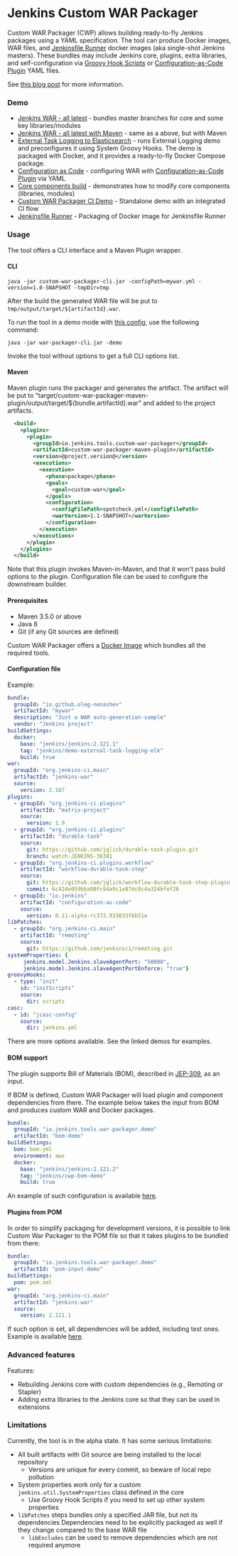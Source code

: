Jenkins Custom WAR Packager
===

Custom WAR Packager (CWP) allows building ready-to-fly Jenkins packages using a YAML specification.
The tool can produce Docker images, WAR files, and [Jenkinsfile Runner](https://github.com/jenkinsci/jenkinsfile-runner) docker images (aka single-shot Jenkins masters).
These bundles may include Jenkins core, plugins, extra libraries, and self-configuration via [Groovy Hook Scripts](https://wiki.jenkins.io/display/JENKINS/Groovy+Hook+Script)
or [Configuration-as-Code Plugin](https://github.com/jenkinsci/configuration-as-code-plugin) YAML files.

See [this blog post](https://jenkins.io/blog/2018/10/16/custom-war-packager/) for more information.

### Demo

* [Jenkins WAR - all latest](./demo/all-latest-core) - bundles master branches for core and some key libraries/modules
* [Jenkins WAR - all latest with Maven](./demo/all-latest-core-maven) - same as a above, but with Maven
* [External Task Logging to Elasticsearch](./demo/external-logging-elasticsearch) -
runs External Logging demo and preconfigures it using System Groovy Hooks.
The demo is packaged with Docker, and it provides a ready-to-fly Docker Compose package.
* [Configuration as Code](./demo/casc) - configuring WAR with 
[Configuration-as-Code Plugin](https://github.com/jenkinsci/configuration-as-code-plugin) via YAML
* [Core components build](./demo/stapler) - demonstrates how to modify core components (libraries, modules)
* [Custom WAR Packager CI Demo](https://github.com/oleg-nenashev/jenkins-custom-war-packager-ci-demo) - Standalone demo with an integrated CI flow
* [Jenkinsfile Runner](./demo/jenkinsfile-runner) - Packaging of Docker image for Jenkinsfile Runner

### Usage

The tool offers a CLI interface and a Maven Plugin wrapper.

#### CLI


```shell
java -jar custom-war-packager-cli.jar -configPath=mywar.yml -version=1.0-SNAPSHOT -tmpDir=tmp
```

After the build the generated WAR file will be put to `tmp/output/target/${artifactId}.war`.

To run the tool in a demo mode with [this config](./custom-war-packager-cli/src/main/resources/io/jenkins/tools/warpackager/cli/config/sample.yml), use the following command:

```shell
java -jar war-packager-cli.jar -demo
```

Invoke the tool without options to get a full CLI options list.

#### Maven

Maven plugin runs the packager and generates the artifact.
The artifact will be put to "target/custom-war-packager-maven-plugin/output/target/${bundle.artifactId}.war"
and added to the project artifacts.

```xml
  <build>
    <plugins>
      <plugin>
        <groupId>io.jenkins.tools.custom-war-packager</groupId>
        <artifactId>custom-war-packager-maven-plugin</artifactId>
        <version>@project.version@</version>
        <executions>
          <execution>
            <phase>package</phase>
            <goals>
              <goal>custom-war</goal>
            </goals>
            <configuration>
              <configFilePath>spotcheck.yml</configFilePath>
              <warVersion>1.1-SNAPSHOT</warVersion>
            </configuration>
          </execution>
        </executions>
      </plugin>
    </plugins>
  </build>

```

Note that this plugin invokes Maven-in-Maven, 
and that it won't pass build options to the plugin.
Configuration file can be used to configure the downstream builder.

#### Prerequisites

* Maven 3.5.0 or above
* Java 8
* Git (if any Git sources are defined)

Custom WAR Packager offers a [Docker Image](./packaging/docker-builder/README.md) which bundles all the required tools.

#### Configuration file

Example:

```yaml
bundle:
  groupId: "io.github.oleg-nenashev"
  artifactId: "mywar"
  description: "Just a WAR auto-generation-sample"
  vendor: "Jenkins project"
buildSettings:
  docker:
    base: "jenkins/jenkins:2.121.1"
    tag: "jenkins/demo-external-task-logging-elk"
    build: true
war:
  groupId: "org.jenkins-ci.main"
  artifactId: "jenkins-war"
  source:
    version: 2.107
plugins:
  - groupId: "org.jenkins-ci.plugins"
    artifactId: "matrix-project"
    source:
      version: 1.9
  - groupId: "org.jenkins-ci.plugins"
    artifactId: "durable-task"
    source:
      git: https://github.com/jglick/durable-task-plugin.git
      branch: watch-JENKINS-38381
  - groupId: "org.jenkins-ci.plugins.workflow"
    artifactId: "workflow-durable-task-step"
    source:
      git: https://github.com/jglick/workflow-durable-task-step-plugin.git
      commit: 6c424e059bba90fc94a9c1e87dc9c4a324bfef26
  - groupId: "io.jenkins"
    artifactId: "configuration-as-code"
    source:
      version: 0.11-alpha-rc373.933033f6b51e
libPatches:
  - groupId: "org.jenkins-ci.main"
    artifactId: "remoting"
    source:
      git: https://github.com/jenkinsci/remoting.git
systemProperties: {
     jenkins.model.Jenkins.slaveAgentPort: "50000",
     jenkins.model.Jenkins.slaveAgentPortEnforce: "true"}
groovyHooks:
  - type: "init"
    id: "initScripts"
    source: 
      dir: scripts
casc:
  - id: "jcasc-config"
    source:
      dir: jenkins.yml
```

There are more options available.
See the linked demos for examples.

#### BOM support

The plugin supports Bill of Materials (BOM), described in
[JEP-309](https://github.com/jenkinsci/jep/tree/master/jep/309), as an input.

If BOM is defined, Custom WAR Packager will load plugin and component dependencies
from there.
The example below takes the input from BOM and produces custom WAR and Docker packages.

```yaml
bundle:
  groupId: "io.jenkins.tools.war-packager.demo"
  artifactId: "bom-demo"
buildSettings:
  bom: bom.yml
  environment: aws
  docker:
    base: "jenkins/jenkins:2.121.2"
    tag: "jenkins/cwp-bom-demo"
    build: true
```

An example of such configuration is available
[here](https://github.com/jenkinsci/artifact-manager-s3-plugin/pull/20).

#### Plugins from POM

In order to simplify packaging for development versions,
it is possible to link Custom War Packager to the POM file
so that it takes plugins to be bundled from there:

```yaml
bundle:
  groupId: "io.jenkins.tools.war-packager.demo"
  artifactId: "pom-input-demo"
buildSettings:
  pom: pom.xml
war:
  groupId: "org.jenkins-ci.main"
  artifactId: "jenkins-war"
  source:
    version: 2.121.1
```

If such option is set, all dependencies will be added, including test ones.
Example is available [here](./demo/artifact-manager-s3-pom).

### Advanced features

Features:

* Rebuilding Jenkins core with custom dependencies (e.g., Remoting or Stapler)
* Adding extra libraries to the Jenkins core so that they can be used in extensions

### Limitations

Currently, the tool is in the alpha state.
It has some serious limitations:

* All built artifacts with Git source are being installed to the local repository
  * Versions are unique for every commit, so beware of local repo pollution
* System properties work only for a custom `jenkins.util.SystemProperties` class defined in the core
  * Use Groovy Hook Scripts if you need to set up other system properties
* `libPatches` steps bundles only a specified JAR file, but not its dependencies
Dependencies need to be explicitly packaged as well if they change compared to the base WAR file
  * `libExcludes` can be used to remove dependencies which are not required anymore
